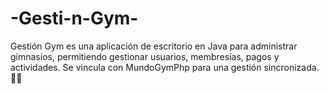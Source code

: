 # -Gesti-n-Gym-
Gestión Gym es una aplicación de escritorio en Java para administrar gimnasios, permitiendo gestionar usuarios, membresías, pagos y actividades. Se vincula con MundoGymPhp para una gestión sincronizada. 💪🚀
